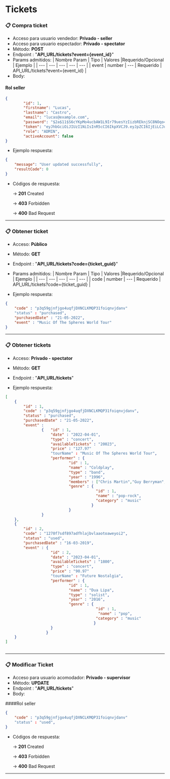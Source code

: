 # Tickets

### 📋 Compra ticket

- Acceso para usuario vendedor: **Privado - seller**
- Acceso para usuario espectador: **Privado - spectator**
- Método: **POST**
- Endpoint : "**API_URL/tickets?event={event_id}**"
- Params admitidos:
	| Nombre Param | Tipo | Valores |Requerido/Opcional | Ejemplo | 
	| --- | --- | --- | --- | --- |
	| event | number | --- | Requerido | API_URL/tickets?event={event_id} |
- Body:

#### Rol seller
```json
{
    	"id": 1,
    	"firstname": "Lucas",
    	"lastname": "Castro",
    	"email": "lucas@example.com",
    	"password": "$2a$11$S6cYKpMo4ucbAW1L9Ir79uesYzIizbREknjSC8NOqo4JJV8z3pqZq",
    	"token": "eyJhbGciOiJIUzI1NiIsInR5cCI6IkpXVCJ9.eyJpZCI6IjEiLCJuYmYiOjE2NTIxNDAxMDEsImV4cCI6MTY1MjE0NzMwMSwiaWF0IjoxNjUyMTQwMTAxfQ.Ydd3PhBJOxb5wqJs5kTrLOsrQweTY4JYB88oUBdQO34",
    	"role": "ADMIN",
    	"activeAccount": false
}
```
- Ejemplo respuesta:
```json
{
    "message": "User updated successfully",
    "resultCode": 0
}
```

- Códigos de respuesta:
    
    → **201** Created
    
    → **403** Forbidden
	
	→ **400** Bad Request
	
---

### 📋 Obtener ticket

- Acceso: **Público**
- Método: **GET**
- Endpoint : "**API_URL/tickets?code={ticket_guid}**"
- Params admitidos:
	| Nombre Param | Tipo | Valores |Requerido/Opcional | Ejemplo | 
	| --- | --- | --- | --- | --- |
	| code | number | --- | Requerido | API_URL/tickets?code={ticket_guid} |
	
- Ejemplo respuesta:
```json
{
	"code" : "p3q59gjnfjgo4uqfjDXNCLKMQP31foiqnvjdanv"
	"status" : "purchased",
	"purchasedDate" : "21-05-2022",
	"event" : "Music Of The Spheres World Tour"
}
```

---

### 📋 Obtener tickets

- Acceso: **Privado - spectator**
- Método: **GET**
- Endpoint : "**API_URL/tickets**"

- Ejemplo respuesta:
```json
[
	{
		"id" : 1,
		"code" : "p3q59gjnfjgo4uqfjDXNCLKMQP31foiqnvjdanv",
		"status" : "purchased",
		"purchasedDate" : "21-05-2022",
		"event" : 
				{	"id" : 1,
					"date" : "2022-04-01",
					"type" : "concert",
					"availableTickets" : "20023",
					"price" : "127.97"
					"tourName" : "Music Of The Spheres World Tour",
					"performer" : {
							"id" : 1,
							"name" : "Coldplay",
							"type" : "band",
							"year" : "1996",
							"members" : ["Chris Martin","Guy Berryman","Phil Harvey","Will Champion","Jon Buckland"],
							"genre" : {
										"id" : 1,
										"name" : "pop-rock",
										"category" : "music"
									  }
							}
				}	
	},
	{
		"id" : 2,
		"code" : "1270f7sdf897adfhlajbvlaaotoaweyoi2",
		"status" : "used",
		"purchasedDate" : "16-03-2019",
		"event" : {	
				 	"id" : 2,
					"date" : "2023-04-01",
					"availableTickets" : "1800",
					"type" : "concert",
					"price" : "90.97"
					"tourName" : "Future Nostalgia",
					"performer" : {
							"id" : 1,
							"name" : "Dua Lipa",
							"type" : "solist",
							"year" : "2016",
							"genre" : {
										"id" : 1,
										 "name" : "pop",
										"category" : "music"
								   	   }
					}
				  }
	}
]
	
```

---

### 📋 Modificar Ticket

- Acceso para usuario acomodador: **Privado - supervisor**
- Método: **UPDATE**
- Endpoint : "**API_URL/tickets**"
- Body:

####Rol seller
```json
{
	"code" : "p3q59gjnfjgo4uqfjDXNCLKMQP31foiqnvjdanv"
	"status" : "used",
}
```

- Códigos de respuesta:
    
    → **201** Created
    
    → **403** Forbidden
	
	→ **400** Bad Request
	
---
